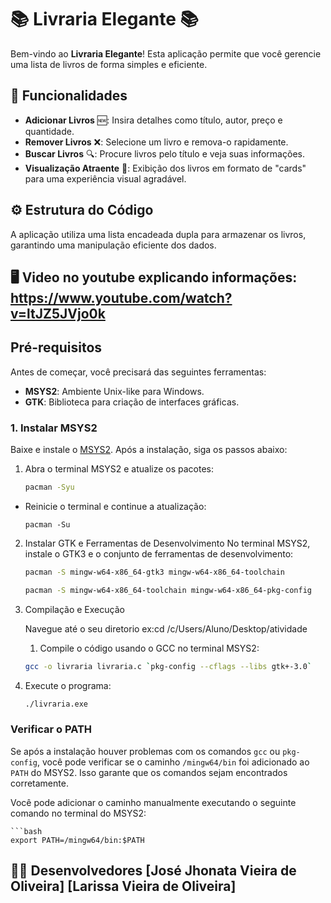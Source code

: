 # 📚 Livraria Elegante 📚

Bem-vindo ao **Livraria Elegante**! Esta aplicação permite que você gerencie uma lista de livros de forma simples e eficiente. 

## 🔧 Funcionalidades

- **Adicionar Livros** 🆕: Insira detalhes como título, autor, preço e quantidade.
- **Remover Livros** ❌: Selecione um livro e remova-o rapidamente.
- **Buscar Livros** 🔍: Procure livros pelo título e veja suas informações.
- **Visualização Atraente** 🎨: Exibição dos livros em formato de "cards" para uma experiência visual agradável.

## ⚙️ Estrutura do Código

A aplicação utiliza uma lista encadeada dupla para armazenar os livros, garantindo uma manipulação eficiente dos dados.

## 🖥️ Video no youtube explicando informações: https://www.youtube.com/watch?v=ltJZ5JVjo0k

## Pré-requisitos

Antes de começar, você precisará das seguintes ferramentas:

- **MSYS2**: Ambiente Unix-like para Windows.
- **GTK**: Biblioteca para criação de interfaces gráficas.

### 1. Instalar MSYS2

Baixe e instale o [MSYS2](https://www.msys2.org/). Após a instalação, siga os passos abaixo:

1. Abra o terminal MSYS2 e atualize os pacotes:

   ```bash
   pacman -Syu

 - Reinicie o terminal e continue a atualização:
   
   ```bashh
   pacman -Su

2. Instalar GTK e Ferramentas de Desenvolvimento
No terminal MSYS2, instale o GTK3 e o conjunto de ferramentas de desenvolvimento:
   ```bash
   pacman -S mingw-w64-x86_64-gtk3 mingw-w64-x86_64-toolchain
   
   pacman -S mingw-w64-x86_64-toolchain mingw-w64-x86_64-pkg-config


3. Compilação e Execução

   Navegue até o seu diretorio ex:cd /c/Users/Aluno/Desktop/atividade

   1. Compile o código usando o GCC no terminal MSYS2:
    ```bash
    gcc -o livraria livraria.c `pkg-config --cflags --libs gtk+-3.0`

2. Execute o programa:
    ```bash
    ./livraria.exe

### Verificar o PATH

Se após a instalação houver problemas com os comandos `gcc` ou `pkg-config`, você pode verificar se o caminho `/mingw64/bin` foi adicionado ao `PATH` do MSYS2. Isso garante que os comandos sejam encontrados corretamente.

Você pode adicionar o caminho manualmente executando o seguinte comando no terminal do MSYS2:

    ```bash
    export PATH=/mingw64/bin:$PATH

    
## 👩‍💻 Desenvolvedores [José Jhonata Vieira de Oliveira] [Larissa Vieira de Oliveira]
